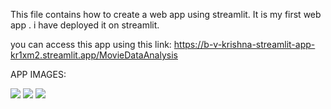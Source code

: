 This file contains how to create a web app using streamlit. It is my first web app . i have deployed it on streamlit.

you can access this app using this link: https://b-v-krishna-streamlit-app-kr1xm2.streamlit.app/MovieDataAnalysis

APP IMAGES:

<img src="https://github.com/b-v-krishna/INNOMATICS-INTERN-TASKS/blob/master/Streamlit/resources/data/Screenshot%202023-03-24%20003851.png">
<img src="https://github.com/b-v-krishna/INNOMATICS-INTERN-TASKS/blob/master/Streamlit/resources/data/Screenshot%202023-03-24%20004001.png">
<img src="https://github.com/b-v-krishna/INNOMATICS-INTERN-TASKS/blob/master/Streamlit/resources/data/Screenshot%202023-03-24%20004020.png">
